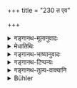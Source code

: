+++
title = "230 त एव"

+++

<details><summary>गङ्गानथ-मूलानुवादः</summary>

These have been declared to be the three regions, these the three life-stages, these the three Vedas and these the three fires.—(230)
</details>

<details><summary>मेधातिथिः</summary>

कार्यकारणयोर् अभेदाद् एवम् उच्यते । त्रयाणां लोकानां प्राप्तिहेतुत्वात् **त एव त्रयो लोका** उच्यन्ते । **त एव च त्रयः** प्रथमाद् ब्रह्मचर्याद् अन्ये **त्रय आश्रमाः** । गार्हस्थ्यादिभिर् त्रिभिर् आश्रमैर् यत् फलं प्राप्यते तत् तैस् त्रिभिस् तुष्टैः । **त एव त्रयो वेदा** वेदत्रयजपतुल्यफलत्वात् । **त एव त्रयो ऽग्नयः** । अग्निसाध्यकर्मानुष्ठानफलावाप्तेस् तच् छ्रुश्रूषातः । एषापि प्रशंसैव ॥ २.२३० ॥
</details>

<details><summary>गङ्गानथ-भाष्यानुवादः</summary>

What is stated here is on the understanding that there is no difference between the cause and its effects.

‘*These have been declared to be the three regions*,’—because they are the means by which one is enabled to reach the three regions.

‘*These the three life-stages*’—*i.e*., with the exception of *the first*, that of the Religious Student. The meaning is that the reward obtained by means of the three life-stages beginning with that of the Householder is obtained if these three persons are satisfied.

‘*These the three Vedas*’;—because service of them brings the same reward that is obtained by reciting the three Vedas.

‘*These the three Fires*’;—because the serving these brings the rewards that are obtained by the performance of acts done with the help of the three sacrificial fires.

This also is purely eulogistic.—(230)
</details>

<details><summary>गङ्गानथ-टिप्पन्यः</summary>

‘*Traya āśramāḥ*’;—‘The *last* three, life-stages’; (Medhātithi and
Govindarāja);—‘the *first* three life-stages’ (Kullūka, Nārāyaṇa and
Nandana).

This verse is quoted in *Smṛticandrikā* (Saṃskāra, P. 95).
</details>

<details><summary>गङ्गानथ-तुल्य-वाक्यानि</summary>

*Viṣṇu* (31.7).—\[Reproduces Manu.\]

*Mahābhārata* (12.108.6).—(Same as Manu.)
</details>

<details><summary>Bühler</summary>

230	For they are declared to be the three worlds, they the three (principal) orders, they the three Vedas, and they the three sacred fires.
</details>
